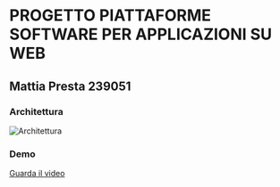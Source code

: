 # PROGETTO  PIATTAFORME SOFTWARE PER APPLICAZIONI SU WEB
## Mattia Presta 239051

### Architettura
![Architettura](https://imgur.com/PWi8RDY.png)

### Demo
[Guarda il video](https://drive.google.com/file/d/1F29Q-Ty0e-TwfVcurARm9APm-AVLFJ9b/view?usp=sharing)
